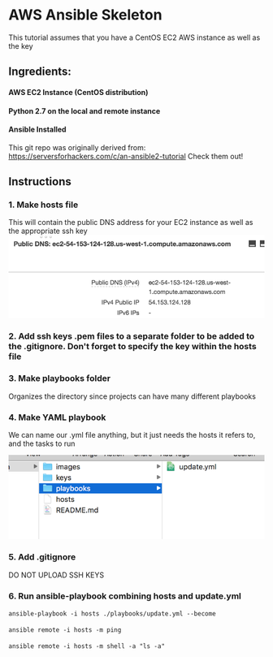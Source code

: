 # AWS Ansible Skeleton

This tutorial assumes that you have a CentOS EC2 AWS instance as well as the key

## Ingredients:
 
 #### AWS EC2 Instance (CentOS distribution)
 #### Python 2.7 on the local and remote instance
 #### Ansible Installed

This git repo was originally derived from: 
https://serversforhackers.com/c/an-ansible2-tutorial
Check them out!

## Instructions

 ### 1. Make hosts file
  This will contain the public DNS address for your EC2 instance as well as the appropriate ssh key
  ![alt text](/images/AWSDNS.png)
  
  ### 2. Add ssh keys .pem files to a separate folder to be added to the .gitignore. Don't forget to specify the key within the hosts file
  
 ### 3. Make playbooks folder
  Organizes the directory since projects can have many different playbooks
  
 ### 4. Make YAML playbook
  We can name our .yml file anything, but it just needs the hosts it refers to, and the tasks to run 
  
  
![alt text](/images/Playbookfolder.png)

 ### 5. Add .gitignore
  DO NOT UPLOAD SSH KEYS

 ### 6. Run ansible-playbook combining hosts and update.yml
 
 
    ansible-playbook -i hosts ./playbooks/update.yml --become
    
    ansible remote -i hosts -m ping
    
    ansible remote -i hosts -m shell -a "ls -a"
